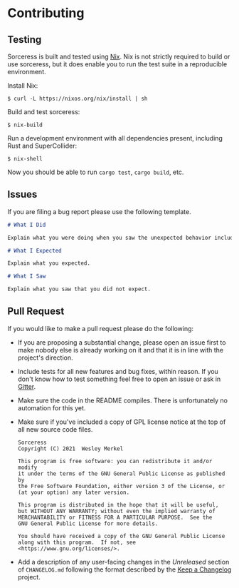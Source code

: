 # Contributing

## Testing

Sorceress is built and tested using [Nix](https://nixos.org/guides/how-nix-works.html). Nix is not strictly required to build or use sorceress, but it does enable you to run the test suite in a reproducible environment.

Install Nix:

```
$ curl -L https://nixos.org/nix/install | sh
```

Build and test sorceress:

```
$ nix-build
```

Run a development environment with all dependencies present, including Rust and SuperCollider:

```
$ nix-shell
```

Now you should be able to run `cargo test`, `cargo build`, etc.

## Issues

If you are filing a bug report please use the following template.

```markdown
# What I Did

Explain what you were doing when you saw the unexpected behavior including steps to reproduce the issue.

# What I Expected

Explain what you expected.

# What I Saw

Explain what you saw that you did not expect.
```

## Pull Request

If you would like to make a pull request please do the following:

* If you are proposing a substantial change, please open an issue first to make nobody else is already working on it and that it is in line with the project's direction.

* Include tests for all new features and bug fixes, within reason. If you don't know how to test something feel free to open an issue or ask in [Gitter](https://gitter.im/sorceress-rs).

* Make sure the code in the README compiles. There is unfortunately no automation for this yet.

* Make sure if you've included a copy of GPL license notice at the top of all new source code files.
  ```
  Sorceress
  Copyright (C) 2021  Wesley Merkel

  This program is free software: you can redistribute it and/or modify
  it under the terms of the GNU General Public License as published by
  the Free Software Foundation, either version 3 of the License, or
  (at your option) any later version.

  This program is distributed in the hope that it will be useful,
  but WITHOUT ANY WARRANTY; without even the implied warranty of
  MERCHANTABILITY or FITNESS FOR A PARTICULAR PURPOSE.  See the
  GNU General Public License for more details.

  You should have received a copy of the GNU General Public License
  along with this program.  If not, see <https://www.gnu.org/licenses/>.
  ```

* Add a description of any user-facing changes in the _Unreleased_ section of `CHANGELOG.md` following the format described by the [Keep a Changelog](https://keepachangelog.com/en/1.0.0/) project.
